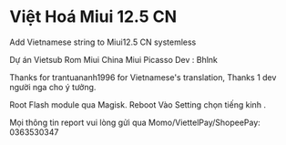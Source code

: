 # Việt Hoá Miui 12.5 CN
Add Vietnamese string to Miui12.5 CN systemless

Dự án Vietsub Rom Miui China 
Miui Picasso
Dev : Bhlnk

Thanks for trantuananh1996 for Vietnamese's translation, Thanks 1 dev người nga cho ý tưởng. 

Root
Flash module qua Magisk.
Reboot
Vào Setting chọn tiếng kinh .

Mọi thông tin report vui lòng gửi qua
Momo/ViettelPay/ShopeePay: 0363530347

